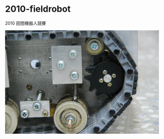 # 2010-fieldrobot
2010 田間機器人競賽


![](https://github.com/WilliamCWChang/2010-fieldrobot/blob/master/image/2010-fieldrobot%20(1).jpg)

